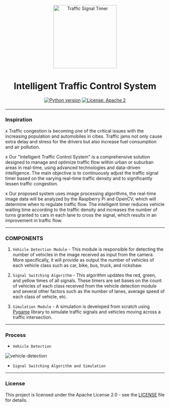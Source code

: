 <p align="center">
 <img height=200px src="./traffic-signal.jpeg" alt="Traffic Signal Timer">
</p>

<h1 align="center">Intelligent Traffic Control System</h1>

<div align="center">

[![Python version](https://img.shields.io/badge/python-3.7-blue.svg)](https://www.python.org/downloads/release/python-370/)
[![License: Apache 2](https://img.shields.io/badge/License-Apache-yellow.svg)](https://www.apache.org/licenses/LICENSE-2.0)

<h4></h4>

</div>

-----------------------------------------
### Inspiration

x Traffic congestion is becoming one of the critical issues with the increasing population and automobiles in cities. Traffic jams not only cause extra delay and stress for the drivers but also increase fuel consumption and air pollution. 

x Our "Intelligent Traffic Control System" is a comprehensive solution designed to manage and
optimize traffic flow within urban or suburban areas in real-time, using advanced
technologies and data-driven intelligence. The main objective is to continuously adjust the
traffic signal timer based on the varying real-time traffic density and to significantly lessen
traffic congestion.

x Our proposed system uses image processing algorithms, the real-time image data will be
analyzed by the Raspberry Pi and OpenCV, which will determine when to regulate traffic flow.
The intelligent timer reduces vehicle waiting time according to the traffic density and
increases the number of turns granted to cars in each lane to cross the signal, which results
in an improvement in traffic flow.

------------------------------------------
### COMPONENTS

1. `Vehicle Detection Module` - This module is responsible for detecting the number of vehicles in the image received as input from the camera. More specifically, it will provide as output the number of vehicles of each vehicle class such as car, bike, bus, truck, and rickshaw.

2. `Signal Switching Algorithm` - This algorithm updates the red, green, and yellow times of all signals. These timers are set bases on the count of vehicles of each class received from the vehicle detection module and several other factors such as the number of lanes, average speed of each class of vehicle, etc. 

3. `Simulation Module` - A simulation is developed from scratch using [Pygame](https://www.pygame.org/news) library to simulate traffic signals and vehicles moving across a traffic intersection.

------------------------------------------
### Process

* `Vehicle Detection`
  
![vehicle-detection](https://github.com/lubindher/Intelligent-Traffic-Control-System/assets/119559904/83016594-7c10-4fa0-a585-2b75ba2d1f5b)

* `Signal Switching Algorithm and Simulation`



------------------------------------------
### License
This project is licensed under the Apache License 2.0 - see the [LICENSE](./LICENSE) file for details.
